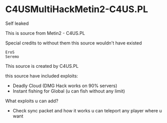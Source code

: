 # C4USMultiHackMetin2-C4US.PL

Self leaked

This is source from Metin2 - C4US.PL

Special credits to without them this source wouldn't have existed

    EroS
    Seremo

This source is created by C4US.PL


this source have included exploits: 
- Deadly Cloud (DMG Hack works on 90% servers)
- Instant fishing for Global (u can fish without any limit)


What exploits u can add?
- Check sync packet and how it works u can teleport any player where u want

